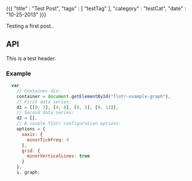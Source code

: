 {{{
    "title"    : "Test Post",
    "tags"     : [ "testTag" ],
    "category" : "testCat",
    "date"     : "10-25-2013"
}}}

Testing a first post..

API
---

This is a test header.

### Example

```javascript
  var
    // Container div:
    container = document.getElementById("flotr-example-graph"),
    // First data series:
    d1 = [[0, 3], [4, 8], [8, 5], [9, 13]],
    // Second data series:
    d2 = [],
    // A couple flotr configuration options:
    options = {
      xaxis: {
        minorTickFreq: 4
      },
      grid: {
        minorVerticalLines: true
      }
    },
    i, graph;
```